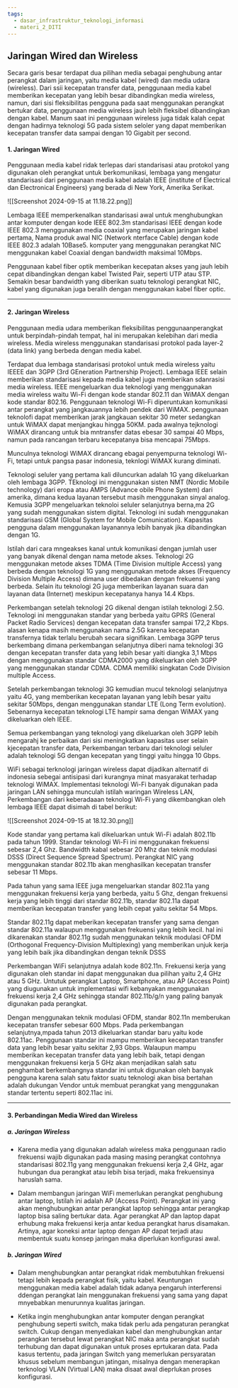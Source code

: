 ```yaml
---
tags:
  - dasar_infrastruktur_teknologi_informasi
  - materi_2_DITI
---
```

## Jaringan Wired dan Wireless

Secara garis besar terdapat dua pilihan media sebagai penghubung antar perangkat dalam jaringan, yaitu media kabel (wired) dan media udara (wireless). Dari ssii kecepatan transfer data, penggunaan media kabel memberikan kecepatan yang lebih besar dibandingkan media wireless, namun, dari sisi fleksibilitas pengguna pada saat menggunakan perangkat bertukar data, penggunaan media wireless jauh lebih fleksibel dibandingkan dengan kabel. Manum saat ini penggunaan wireless juga tidak kalah cepat dengan hadirnya teknologi 5G pada sistem seloler yang dapat memberikan kecepatan transfer data sampai dengan 10 Gigabit per second.

#### 1. Jaringan Wired

Penggunaan media kabel ridak terlepas dari standarisasi atau protokol yang digunakan oleh perangkat untuk berkomunikasi, lembaga yang mengatur standarisasi dari penggunaan media kabel adalah IEEE (institute of Electrical dan Electronical Engineers) yang berada di New York, Amerika Serikat.

![[Screenshot 2024-09-15 at 11.18.22.png]]

Lembaga IEEE memperkenalkan standarisasi awal untuk menghubungkan antar komputer dengan kode IEEE 802.3m standarisasi IEEE dengan kode IEEE 802.3 menggunakan media coaxial yang merupakan jaringan kabel pertama, Nama produk awal NIC (Network nterface Cable) dengan kode IEEE 802.3 adalah 10Base5. komputer yang menggunakan perangkat NIC menggunakan kabel Coaxial dengan bandwidth maksimal 10Mbps.

Penggunaan kabel fiber optik memberikan kecepatan akses yang jauh lebih cepat dibandingkan dengan kabel Twisted Pair, seperti UTP atau STP. Semakin besar bandwidth yang diberikan suatu teknologi perangkat NIC, kabel yang digunakan juga beralih dengan menggunakan kabel fiber optic.

---


#### 2. Jaringan Wireless

Penggunaan media udara memberikan fleksibilitas penggunaanperangkat untuk berpindah-pindah tempat, hal ini merupakan kelebihan dari media wireless. Media wireless menggunakan  standarisasi protokol pada layer-2 (data link) yang berbeda dengan media kabel.

Terdapat dua lembaga standarisasi protokol untuk media wireless yaitu IEEEE dan 3GPP (3rd GEneration Partnership Project). Lembaga IEEE selain memberikan standarisasi kepada media kabel juga memberikan sdanrasisi media wireless. IEEE mengeluarkan dua teknologi yang menggunakan media wireless waitu Wi-Fi dengan kode standar 802.11 dan WiMAX dengan kode standar 802.16. Penggunaan teknologi Wi-Fi diperuntukan komunikasi antar perangkat yang jangkauannya lebih pendek dari WiMAX. penggunaan teknolofi dapat memberikan jarak jangkauan sekitar 30 meter sedangkan untuk WiMAX dapat menjangkau hingga 50KM. pada awalnya tejknologi WiMAX dirancang untuk bia mntransfer datas ebesar 30 sampai 40 Mbps, namun pada rancangan terbaru kecepatanya bisa mencapai 75Mbps.

Munculnya teknologi WiMAX dirancang ebagai penyempurna teknologi Wi-Fi, tetapi untuk pangsa pasar indonesia, teknlogi WiMAX kurang diminati.

Teknologi seluler yang pertama kali diluncurkan adalah 1G yang dikeluarkan oleh lembaga 3GPP. TEknologi ini menggunakan sisten NMT (Nordic Mobile technology) dari eropa atau AMPS (Advance obile Phone System) dari amerika, dimana kedua layanan tersebut masih menggunakan sinyal analog. Kemusia 3GPP mengeluarkan teknoloi seluler selanjutnya berna,ma 2G yang sudah menggunakan sistem digital. Teknologi ini sudah menggunakan standarisasi GSM (Global System for Mobile Comunication). Kapasitas pengguna dalam menggunakan layanannya lebih banyak jika dibandingkan dengan 1G.

Istilah dari cara mngeakses kanal untuk komunikasi dengan jumlah user yang banyak dikenal dengan nama metode akses. Teknologi 2G menggunakan metode akses TDMA (Time Division multiple Access) yang berbeda dengan teknologi 1G yang menggunakan metode akses (Frequency Division Multiple Access) dimana user dibedakan dengan frekuensi yang berbeda. Selain itu teknologi 2G juga memberikan layanan suara dan layanan data (Internet) meskipun kecepatanya hanya 14.4 Kbps.

Perkembangan setelah teknologi 2G dikenal dengan istilah teknologi 2.5G. Teknologi ini menggunakan standar yang berbeda yaitu GPRS (General Packet Radio Services) dengan kecepatan data transfer sampai 172,2 Kbps. alasan kenapa masih menggunakan nama 2.5G karena kecepatan transfernya tidak terlalu berubah secara signifikan. Lembaga 3GPP terus berkembang dimana perkembangan selanjutnya diberi nama teknologi 3G dengan kecepatan transfer data yang lebih besar yaiti diangka 3,1 Mbps dengan menggunakan standar CDMA2000 yang dikeluarkan oleh 3GPP yang menggunakan standar CDMA. CDMA memiliki singkatan Code Division multiple Access.

Setelah perkembangan teknologi 3G kemudian mucul teknologi selanjutnya yaitu 4G, yang memberikan kecepatan layanan yang lebih besar yaitu sekitar 50Mbps, dengan menggunakan standar LTE (Long Term evolution). Sebenarnya kecepatan teknologi LTE hampir sama dengan WiMAX yang dikeluarkan oleh IEEE.

Semua perkembangan yang teknologi yang dikeluarkan oleh 3GPP lebih mengarahj ke perbaikan dari sisi meningkatkan kapasitas user selain kjecepatan transfer data, Perkembangan terbaru dari teknologi seluler adalah teknologi 5G dengan kecepatan yang tinggi yaitu hingga 10 Gbps. 

WiFi sebagai terknologi jaringan wireless dapat dijadikan alternatif di indonesia sebegai antisipasi dari kurangnya minat masyarakat terhadap teknologi WiMAX. Implementasi teknologi Wi-Fi banyak digunakan pada jaringan LAN sehingga munculah istilah waringan Wireless LAN, Perkembangan dari keberadaaan teknologi Wi-Fi yang dikembangkan oleh lembaga IEEE dapat disimah di tabel berikut:

![[Screenshot 2024-09-15 at 18.12.30.png]]

Kode standar yang pertama kali dikeluarkan untuk Wi-Fi adalah 802.11b pada tahun 1999. Standar teknologi Wi-Fi ini menggunakan frekuensi sebesar 2,4 Ghz. Bandwidth kabal sebesar 20 Mhz dan teknik modulasi DSSS (Direct Sequence Spread Spectrum). Perangkat NIC yang menggunakan standar 802.11b akan menghasilkan kecepatan transfer sebesar 11 Mbps.

Pada tahun yang sama IEEE juga mengeluarkan standar 802.11a yang menggunakan frekuensi kerja yang berbeda, yaitu 5 Ghz, dengan frekuensi kerja yang lebih tinggi dari standar 802.11b, standar 802.11a dapat memberikan kecepatan transfer yang lebih cepat yaitu sekitar 54 Mbps.

Standar 802.11g dapat meberikan kecepatan transfer yang sama dengan standar 802.11a walaupun menggunakan frekuensi yang lebih kecil. hal ini dikarenakan standar 802.11g sudah menggunakan teknik modulasi OFDM (Orthogonal Frequency-Division Multiplexing) yang memberikan unjuk kerja yang lebih baik jika dibandingkan dengan teknik DSSS

Perkembangan WiFi selanjutnya adalah kode 802.11n. Frekuensi kerja yang digunakan oleh standar ini dapat menggunakan dua pilihan yaitu 2,4 GHz atau 5 GHz. Untutuk perangkat Laptop, Smartphone, atau AP (Access Point) yang diugunakan untuk implementasi wifi kebanyakan menggunakan frekuensi kerja 2,4 GHz sehingga standar 802.11b/g/n yang paling banyak digunakan pada perangkat.

Dengan menggunakan teknik modulasi OFDM, standar 802.11n memberukan kecepatan transfer sebesar 600 Mbps. Pada perkembangan selanjutnya,mpada tahun 2013 dikeluarkan standar baru yaitu kode 802.11ac. Penggunaan standar ini mampu memberikan kecepatan transfer data yang lebih besar yaitu sekitar 2,93 Gbps. Walaupun mampu memberikan kecepatan transfer data yang lebih baik, tetapi dengan menggunakan frekuensi kerja 5 GHz akan menjadikan salah satu penghambat berkembangnya standar ini untuk digunakan oleh banyak pengguna karena salah satu faktor suatu teknologi akan bisa bertahan adalah dukungan Vendor untuk membuat perangkat yang menggunakan standar tertentu seperti 802.11ac ini.

---

#### 3. Perbandingan Media Wired dan Wireless

##### a. Jaringan Wireless

- Karena media yang digunakan adalah wireless maka penggunaan radio frekuensi wajib digunakan pada masing masing perangkat contohnya standarisasi 802.11g yang menggunakan frekuensi kerja 2,4 GHz, agar hubungan dua perangkat atau lebih bisa terjadi, maka frekuensinya haruslah sama.
  
- Dalam membangun jaringan WiFi memerlukan perangkat penghubung antar laptop, Istilah ini adalah AP (Access Point). Perangkat ini yang akan menghubungkan antar perangkat laptop sehingga antar perangkap laptop bisa saling bertukar data. Agar perangkat AP dan laptop dapat erhubung maka frekuensi kerja antar kedua perangkat harus disamakan. Artinya, agar koneksi antar laptop dengan AP dapat terjadi atau membentuk suatu konsep jaringan maka diperlukan konfigurasi awal.

##### b. Jaringan Wired

- Dalam menghubungkan antar perangkat ridak membutuhkan frekuensi tetapi lebih kepada perangkat fisik, yaitu kabel. Keuntungan menggunakan media kabel adalah tidak adanya pengaruh interferensi ddengan perangkat lain menggunakan frekuensi yang sama yang dapat mnyebabkan menurunnya kualitas jaringan.
  
- Ketika ingin menghubungkan antar komputer dengan perangkat penghubung seperti switch, maka tidak perlu ada pengaturan perangkat switch. Cukup dengan menyediakan kabel dan menghubungkan antar perangkan tersebut lewat perangkat NIC maka anta perangkat sudah terhubung dan dapat digunakan untuk proses eprtukaran data.  Pada kasus tertentu, pada jaringan Switch yang memerlukan persyaratan khusus sebelum membangun jatingan, misalnya dengan menerapkan terknologi VLAN (Virtual LAN) maka disaat awal dieprlukan proses konfigurasi.

